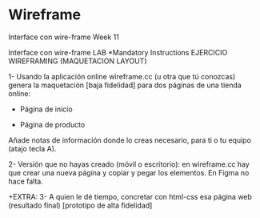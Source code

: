 # Wireframe
Interface con wire-frame
Week 11

Interface con wire-frame
LAB
*Mandatory
Instructions
EJERCICIO WIREFRAMING (MAQUETACION LAYOUT)

1- Usando la aplicación online wireframe.cc (u otra que tú conozcas) genera la maquetación [baja
fidelidad] para dos páginas de una tienda online:

- Página de inicio

- Página de producto

Añade notas de información donde lo creas necesario, para ti o tu equipo (atajo tecla A).

2- Versión que no hayas creado (móvil o escritorio): en wireframe.cc hay que crear una nueva página y
copiar y pegar los elementos. En Figma no hace falta.

+EXTRA:
3- A quien le dé tiempo, concretar con html-css esa página web (resultado final) [prototipo de alta
fidelidad]
